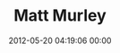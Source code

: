 ---
title: "Matt Murley"
date: 2012-05-20 04:19:06 00:00
permalink: /mattmurley
twitter: "@mattmurley"
likes: [111,580]
id: 484
gravatar: "http://www.gravatar.com/avatar/a2f6d18d241d0e191de785bf823a2d0f"
---